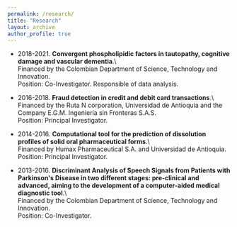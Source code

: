 ```yaml
---
permalink: /research/
title: "Research"
layout: archive
author_profile: true
---
```



- 2018-2021. **Convergent phospholipidic factors in tautopathy, cognitive damage and vascular dementia**.\  
Financed by the Colombian Department of Science, Technology and Innovation.\
Position: Co-Investigator. Responsible of data analysis.

- 2016-2018. **Fraud detection in credit and debit card transactions**.\  
Financed by the Ruta N corporation, Universidad de Antioquia and the Company E.G.M. Ingeniería sin Fronteras S.A.S.\
Position:  Principal Investigator.

- 2014-2016. **Computational tool for the prediction of dissolution profiles of solid oral pharmaceutical forms**.\  
Financed by Humax Pharmaceutical S.A. and Universidad de Antioquia.\
Position: Principal Investigator.

- 2013-2016. **Discriminant Analysis of Speech Signals from Patients with Parkinson's Disease in two different stages: pre-clinical and advanced, aiming to the development of a computer-aided medical diagnostic tool**.\  
Financed by the Colombian Department of Science, Technology and Innovation.\
Position: Co-Investigator.
